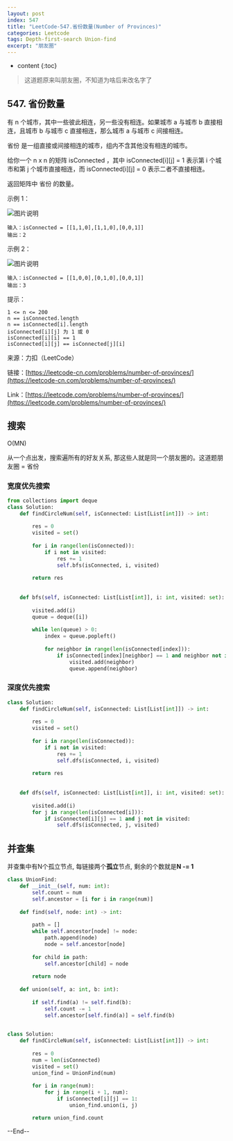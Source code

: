 ```yaml
---
layout: post
index: 547
title: "LeetCode-547.省份数量(Number of Provinces)"
categories: Leetcode
tags: Depth-first-search Union-find
excerpt: "朋友圈"
---
```


* content
{:toc}

> 这道题原来叫朋友圈，不知道为啥后来改名字了

## 547. 省份数量

有 n 个城市，其中一些彼此相连，另一些没有相连。如果城市 a 与城市 b 直接相连，且城市 b 与城市 c 直接相连，那么城市 a 与城市 c 间接相连。

省份 是一组直接或间接相连的城市，组内不含其他没有相连的城市。

给你一个 n x n 的矩阵 isConnected ，其中 isConnected[i][j] = 1 表示第 i 个城市和第 j 个城市直接相连，而 isConnected[i][j] = 0 表示二者不直接相连。

返回矩阵中 省份 的数量。

示例 1：

![图片说明](https://geemaple.github.io/images/leetcode-algorithm-547-1.jpg)

```
输入：isConnected = [[1,1,0],[1,1,0],[0,0,1]]
输出：2
```

示例 2：

![图片说明](https://geemaple.github.io/images/leetcode-algorithm-547-2.jpg)

```
输入：isConnected = [[1,0,0],[0,1,0],[0,0,1]]
输出：3
```

提示：

```
1 <= n <= 200
n == isConnected.length
n == isConnected[i].length
isConnected[i][j] 为 1 或 0
isConnected[i][i] == 1
isConnected[i][j] == isConnected[j][i]
```

来源：力扣（LeetCode）

链接：[https://leetcode-cn.com/problems/number-of-provinces/](https://leetcode-cn.com/problems/number-of-provinces/)

Link：[https://leetcode.com/problems/number-of-provinces/](https://leetcode.com/problems/number-of-provinces/)


## 搜索

O(MN)

从一个点出发，搜索遍所有的好友关系, 那这些人就是同一个朋友圈的。这道题朋友圈 = 省份

### 宽度优先搜索

```python
from collections import deque
class Solution:
    def findCircleNum(self, isConnected: List[List[int]]) -> int:
        
        res = 0
        visited = set()
        
        for i in range(len(isConnected)):
            if i not in visited:
                res += 1
                self.bfs(isConnected, i, visited)
        
        return res
        
        
    def bfs(self, isConnected: List[List[int]], i: int, visited: set):
            
        visited.add(i)
        queue = deque([i])
        
        while len(queue) > 0:
            index = queue.popleft()
            
            for neighbor in range(len(isConnected[index])):
                if isConnected[index][neighbor] == 1 and neighbor not in visited:
                    visited.add(neighbor)
                    queue.append(neighbor)
```

### 深度优先搜索

```python
class Solution:
    def findCircleNum(self, isConnected: List[List[int]]) -> int:
        
        res = 0
        visited = set()
        
        for i in range(len(isConnected)):
            if i not in visited:
                res += 1
                self.dfs(isConnected, i, visited)
        
        return res
        
        
    def dfs(self, isConnected: List[List[int]], i: int, visited: set):
           
        visited.add(i)
        for j in range(len(isConnected[i])):
            if isConnected[i][j] == 1 and j not in visited:
                self.dfs(isConnected, j, visited)
```

## 并查集

并查集中有N个孤立节点, 每链接两个**孤立**节点, 剩余的个数就是**N -= 1**

```python
class UnionFind:
    def __init__(self, num: int):
        self.count = num
        self.ancestor = [i for i in range(num)]
        
    def find(self, node: int) -> int:
        
        path = []
        while self.ancestor[node] != node:
            path.append(node)
            node = self.ancestor[node]
            
        for child in path:
            self.ancestor[child] = node
            
        return node
    
    def union(self, a: int, b: int):
        
        if self.find(a) != self.find(b):
            self.count -= 1
            self.ancestor[self.find(a)] = self.find(b)
        

class Solution:
    def findCircleNum(self, isConnected: List[List[int]]) -> int:
        
        res = 0
        num = len(isConnected)
        visited = set()
        union_find = UnionFind(num)
        
        for i in range(num):
            for j in range(i + 1, num):
                if isConnected[i][j] == 1:
                    union_find.union(i, j)

        return union_find.count
```

--End--